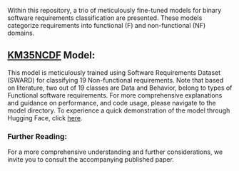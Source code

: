 Within this repository, a trio of meticulously fine-tuned models for binary software requirements classification are presented. These models categorize requirements into functional (F) and non-functional (NF) domains.

## [KM35NCDF](https://github.com/kasrahabib/software-re-classifier/tree/main/nf_subclasses_classifier_model/KM35NCDF) Model: 

This model is meticulously trained using Software Requirements Dataset (SWARD) for classifying 19 Non-functional requirements. Note that based on literature, two out of 19 classes are Data and Behavior, belong to types of Functional software requirements. For more comprehensive explanations and guidance on performance, and code usage, please navigate to the model directory. To experience a quick demonstration of the model through Hugging Face, click [here](https://huggingface.co/kasrahabib/KM35NCDF).


### Further Reading:
For a more comprehensive understanding and further considerations, we invite you to consult the accompanying published paper.

